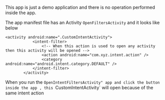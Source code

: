 This app is just a demo application and there is no operation performed inside the app. 

The app manifest file has an Activity `OpenFiltersActivity` and it looks like below

```
<activity android:name=".CustomIntentActivity">
            <intent-filter>
                <!-- When this action is used to open any activity then this activity will be opened -->
                <action android:name="com.xyz.intent.action" />
                <category android:name="android.intent.category.DEFAULT" />
            </intent-filter>
        </activity>
 ```
 
 When you run the `OpenIntentFiltersActivity" app and click the button inside the app , this `CustomIntentActivity` will open because of the same intent action
